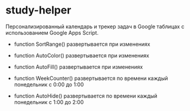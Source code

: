 # study-helper
Персонализированный календарь и трекер задач в Google таблицах с использованием Google Apps Script.

*  function SortRange()
развертывается при изменениях
*  function AutoColor()
развертывается при изменениях
*  function AutoFill()
развертывается при изменениях

*  function WeekCounter()
развертывается по времени каждый понедельник с 0:00 до 1:00
*  function AutoHide()
развертывается по времени каждый понедельник с 1:00 до 2:00
